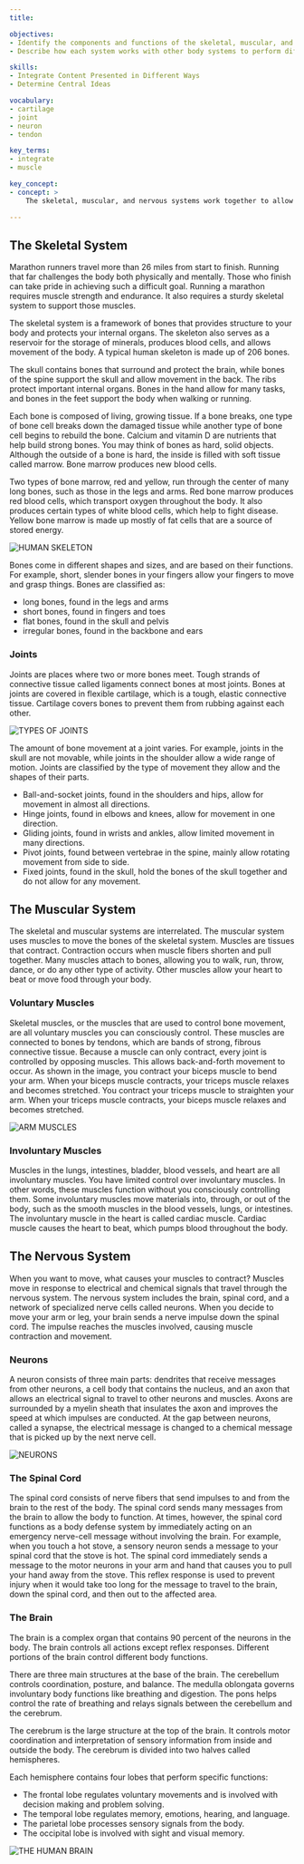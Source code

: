 ```yaml
---
title: 

objectives:
- Identify the components and functions of the skeletal, muscular, and nervous systems
- Describe how each system works with other body systems to perform different functions

skills:
- Integrate Content Presented in Different Ways
- Determine Central Ideas

vocabulary:
- cartilage
- joint
- neuron
- tendon

key_terms:
- integrate
- muscle

key_concept:
- concept: >
    The skeletal, muscular, and nervous systems work together to allow your body to react to the sights, sounds, tastes, odors, and physical contact that you encounter daily.

---
```


## The Skeletal System

Marathon runners travel more than 26 miles from start to finish. Running that far challenges the body both physically and mentally. Those who finish can take pride in achieving such a difficult goal. Running a marathon requires muscle strength and endurance. It also requires a sturdy skeletal system to support those muscles.

The skeletal system is a framework of bones that provides structure to your body and protects your internal organs. The skeleton also serves as a reservoir for the storage of minerals, produces blood cells, and allows movement of the body. A typical human skeleton is made up of 206 bones.

The skull contains bones that surround and protect the brain, while bones of the spine support the skull and allow movement in the back. The ribs protect important internal organs. Bones in the hand allow for many tasks, and bones in the feet support the body when walking or running.

Each bone is composed of living, growing tissue. If a bone breaks, one type of bone cell breaks down the damaged tissue while another type of bone cell begins to rebuild the bone. Calcium and vitamin D are nutrients that help build strong bones. You may think of bones as hard, solid objects. Although the outside of a bone is hard, the inside is filled with soft tissue called marrow. Bone marrow produces new blood cells.

Two types of bone marrow, red and yellow, run through the center of many long bones, such as those in the legs and arms. Red bone marrow produces red blood cells, which transport oxygen throughout the body. It also produces certain types of white blood cells, which help to fight disease. Yellow bone marrow is made up mostly of fat cells that are a source of stored energy.

![HUMAN SKELETON]()

Bones come in different shapes and sizes, and are based on their functions. For example, short, slender bones in your fingers allow your fingers to move and grasp things. Bones are classified as:

  * long bones, found in the legs and arms
  * short bones, found in fingers and toes
  * flat bones, found in the skull and pelvis
  * irregular bones, found in the backbone and ears

### Joints

Joints are places where two or more bones meet. Tough strands of connective tissue called ligaments connect bones at most joints. Bones at joints are covered in flexible cartilage, which is a tough, elastic connective tissue. Cartilage covers bones to prevent them from rubbing against each other.

![TYPES OF JOINTS]()

The amount of bone movement at a joint varies. For example, joints in the skull are not movable, while joints in the shoulder allow a wide range of motion. Joints are classified by the type of movement they allow and the shapes of their parts.

  * Ball-and-socket joints, found in the shoulders and hips, allow for movement in almost all directions.
  * Hinge joints, found in elbows and knees, allow for movement in one direction.
  * Gliding joints, found in wrists and ankles, allow limited movement in many directions.
  * Pivot joints, found between vertebrae in the spine, mainly allow rotating movement from side to side.
  * Fixed joints, found in the skull, hold the bones of the skull together and do not allow for any movement.

## The Muscular System

The skeletal and muscular systems are interrelated. The muscular system uses muscles to move the bones of the skeletal system. Muscles are tissues that contract. Contraction occurs when muscle fibers shorten and pull together. Many muscles attach to bones, allowing you to walk, run, throw, dance, or do any other type of activity. Other muscles allow your heart to beat or move food through your body.

### Voluntary Muscles

Skeletal muscles, or the muscles that are used to control bone movement, are all voluntary muscles you can consciously control. These muscles are connected to bones by tendons, which are bands of strong, fibrous connective tissue. Because a muscle can only contract, every joint is controlled by opposing muscles. This allows back-and-forth movement to occur. As shown in the image, you contract your biceps muscle to bend your arm. When your biceps muscle contracts, your triceps muscle relaxes and becomes stretched. You contract your triceps muscle to straighten your arm. When your triceps muscle contracts, your biceps muscle relaxes and becomes stretched.

![ARM MUSCLES]()

### Involuntary Muscles

Muscles in the lungs, intestines, bladder, blood vessels, and heart are all involuntary muscles. You have limited control over involuntary muscles. In other words, these muscles function without you consciously controlling them. Some involuntary muscles move materials into, through, or out of the body, such as the smooth muscles in the blood vessels, lungs, or intestines. The involuntary muscle in the heart is called cardiac muscle. Cardiac muscle causes the heart to beat, which pumps blood throughout the body.

## The Nervous System

When you want to move, what causes your muscles to contract? Muscles move in response to electrical and chemical signals that travel through the nervous system. The nervous system includes the brain, spinal cord, and a network of specialized nerve cells called neurons. When you decide to move your arm or leg, your brain sends a nerve impulse down the spinal cord. The impulse reaches the muscles involved, causing muscle contraction and movement.

### Neurons

A neuron consists of three main parts: dendrites that receive messages from other neurons, a cell body that contains the nucleus, and an axon that allows an electrical signal to travel to other neurons and muscles. Axons are surrounded by a myelin sheath that insulates the axon and improves the speed at which impulses are conducted. At the gap between neurons, called a synapse, the electrical message is changed to a chemical message that is picked up by the next nerve cell.

![NEURONS]()

### The Spinal Cord

The spinal cord consists of nerve fibers that send impulses to and from the brain to the rest of the body. The spinal cord sends many messages from the brain to allow the body to function. At times, however, the spinal cord functions as a body defense system by immediately acting on an emergency nerve-cell message without involving the brain. For example, when you touch a hot stove, a sensory neuron sends a message to your spinal cord that the stove is hot. The spinal cord immediately sends a message to the motor neurons in your arm and hand that causes you to pull your hand away from the stove. This reflex response is used to prevent injury when it would take too long for the message to travel to the brain, down the spinal cord, and then out to the affected area.

### The Brain

The brain is a complex organ that contains 90 percent of the neurons in the body. The brain controls all actions except reflex responses. Different portions of the brain control different body functions.

There are three main structures at the base of the brain. The cerebellum controls coordination, posture, and balance. The medulla oblongata governs involuntary body functions like breathing and digestion. The pons helps control the rate of breathing and relays signals between the cerebellum and the cerebrum.

The cerebrum is the large structure at the top of the brain. It controls motor coordination and interpretation of sensory information from inside and outside the body. The cerebrum is divided into two halves called hemispheres.

Each hemisphere contains four lobes that perform specific functions:

  * The frontal lobe regulates voluntary movements and is involved with decision making and problem solving.
  * The temporal lobe regulates memory, emotions, hearing, and language.
  * The parietal lobe processes sensory signals from the body.
  * The occipital lobe is involved with sight and visual memory.

![THE HUMAN BRAIN]()